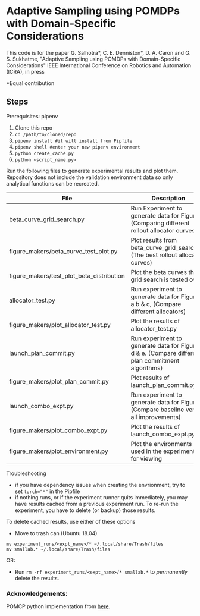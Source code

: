 # Adaptive Sampling using POMDPs with Domain-Specific Considerations
 
This code is for the paper G. Salhotra*, C. E. Denniston*, D. A. Caron and G. S. Sukhatme, "Adaptive Sampling using POMDPs with Domain-Specific Considerations" IEEE International Conference on Robotics and Automation (ICRA), in press

*Equal contribution

## Steps
Prerequisites: pipenv

1. Clone this repo
2. `cd /path/to/cloned/repo`
3. `pipenv install #it will install from Pipfile`
4. `pipenv shell #enter your new pipenv environment`
5. `python create_cache.py`
6. `python <script_name.py>`


Run the following files to generate experimental results and plot them. Repository does not include the validation environment data so only analytical functions can be recreated.

| File | Description | 
| --- | --- |
| beta_curve_grid_search.py | Run Experiment to generate data for Figure 2 (Comparing different rollout allocator curves) |
| figure_makers/beta_curve_test_plot.py | Plot results from beta_curve_grid_search.py (The best rollout allocation curves) | 
| figure_makers/test_plot_beta_distribution | Plot the beta curves the grid search is tested over. | 
| allocator_test.py | Run experiment to generate data for Figure 3 a b & c, (Compare different allocators) |
| figure_makers/plot_allocator_test.py | Plot the results of allocator_test.py | 
| launch_plan_commit.py | Run experiment to generate data for Figure 3 d & e. (Compare different plan commitment algorithms) |
| figure_makers/plot_plan_commit.py | Plot results of launch_plan_commit.py | 
| launch_combo_expt.py | Run experiment to generate data for Figure 4 (Compare baseline versus all improvements) |
| figure_makers/plot_combo_expt.py | Plot the results of launch_combo_expt.py |
| figure_makers/plot_environment.py | Plot the environments used in the experiments for viewing |

Troubleshooting
* if you have dependency issues when creating the envrionment, try to set `torch="*"` in the Pipfile
* if nothing runs, or if the experiment runner quits immediately, you may have results cached from a previous experiment run. To re-run the experiment, you have to delete (or backup) those results. 

To delete cached results, use either of these options
* Move to trash can (Ubuntu 18.04) 
```
mv experiment_runs/<expt_name>/* ~/.local/share/Trash/files
mv smallab.* ~/.local/share/Trash/files
```

OR:
* Run `rm -rf experiment_runs/<expt_name>/* smallab.*` to _permanently_ delete the results.

### Acknowledgements:
POMCP python implementation from [here](https://github.com/GeorgePik/POMCP).

